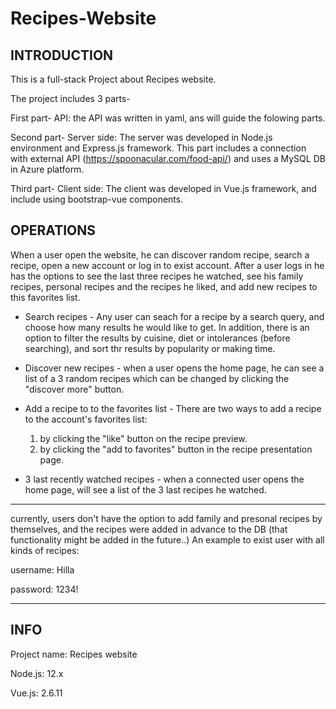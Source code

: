 # Recipes-Website

INTRODUCTION
------------
This is a full-stack Project about Recipes website.

The project includes 3 parts- 

First part- API:
the API was written in yaml, ans will guide the folowing parts. 

Second part- Server side:
The server was developed in Node.js environment and Express.js framework.
This part includes a connection with external API (https://spoonacular.com/food-api/) and uses a MySQL DB in Azure platform. 

Third part- Client side: 
The client was developed in Vue.js framework, and include using bootstrap-vue components. 


OPERATIONS
------

When a user open the website, he can discover random recipe, search a recipe, open a new account or log in to exist account. 
After a user logs in he has the options to see the last three recipes he watched, see his family recipes, personal recipes and the recipes he liked, 
and add new recipes to this favorites list. 

- Search recipes - 
  Any user can seach for a recipe by a search query, and choose how many results he would like to get.
  In addition, there is an option to filter the results by cuisine, diet or intolerances (before searching), and sort thr results by popularity or making time. 
  
- Discover new recipes - 
  when a user opens the home page, he can see a list of a 3 random recipes which can be changed by clicking the "discover more" button.
  
- Add a recipe to to the favorites list - 
  There are two ways to add a recipe to the account's favorites list: 
   1. by clicking the "like" button on the recipe preview. 
   2. by clicking the "add to favorites" button in the recipe presentation page. 

- 3 last recently watched recipes - 
  when a connected user opens the home page, will see a list of the 3 last recipes he watched. 
  

*******
currently, users don't have the option to add family and presonal recipes by themselves, and the recipes were added in advance to the DB (that functionality might be added in the future..) 
An example to exist user with all kinds of recipes: 

username: Hilla

password: 1234!
*******


INFO
------
Project name: Recipes website

Node.js: 12.x 

Vue.js: 2.6.11

